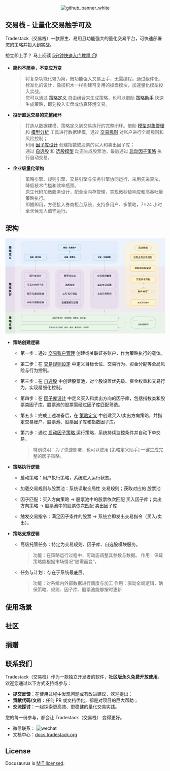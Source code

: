 <p align="center">
<img width="1440" height="280" alt="github_banner_white" src="https://github.com/user-attachments/assets/d88f1137-7738-487f-8ddd-bf92ce749bf9" />
</p>

## 交易栈 - 让量化交易触手可及

Tradestack（交易栈）一款原生、易用且功能强大的量化交易平台，可快速部署您的策略并投入到实战。

想立即上手？ 马上阅读 [5分钟快速入门教程 ⏱️](./QuickStart.md)!

- **简约不简单，不变应万变**

  > 将复杂功能化繁为简，既功能强大又易上手，无需编程。通过组件化、标准化的设计，像搭积木一样构建可复用的操盘模块，加速量化模型投入实战。  
  > 您可以通过 [策略定义](./StrategyDefinition.md) 自由组合来生成策略，也可以借助 [策略助手](./StrategyDefinition.md) 快速生成策略，即刻投入实盘或仿真环境交易。

- **投研直达交易的完整闭环**

  > 打造从数据建模、策略定义到交易执行的完整闭环。借助 [模型对象管理](./StrategyDefinition.md) 和 [模型分析](./StrategyDefinition.md) 工具进行数据建模，通过 [交易规则](./StrategyDefinition.md) 对账户进行全局规则和风险控制；  
  > 利用 [因子库设计](./StrategyDefinition.md) 创建指数或股票的买入和卖出因子库；  
  > 通过 [自选股](./StrategyDefinition.md) 和 [选股模型](./StrategyDefinition.md) 动态生成股票池，最后通过 [启动因子策略](./StrategyDefinition.md) 执行自动交易。

- **企业级量化架构**

  > 策略引擎、规则引擎、交易引擎与任务引擎协同运行，采用先进算法，降低技术门槛和效率瓶颈。  
  > 原生代码加微服务设计，配合全内存管理，实现微秒级响应和高吞吐量策略执行。  
  > 即插即用，方便接入券商柜台系统，支持多用户、多策略，7×24 小时全天候无人值守运行。


## 架构

<img  alt="tactics" src="./images/arch_diagram.svg" />

- **策略创建逻辑**

  - 第一步：通过 [交易账户管理](./StrategyDefinition.md) 创建或关联证券账户，作为策略执行的载体。

  - 第二步：在 [交易规则设定](./StrategyDefinition.md)  中定义目标仓位、交易行为、资金分配等全局风险与行为控制。

  - 第三步：在 [自选股](./StrategyDefinition.md)  中创建股票池，对个股设置优先级、资金权重和交易行为，实现精细化控制。

  - 第四步：在 [因子库设计](./StrategyDefinition.md) 中定义买入和卖出方向的因子库，包括指数类和股票类因子库，股票池的股票需经过因子库匹配筛选。

  - 第五步：完成上述准备后，在 [策略定义](./StrategyDefinition.md)  中创建买入/卖出方向策略，并指定交易账户、股票池、股票因子库和指数因子库。

  - 第六步：通过 [ 启动因子策略 ](./StrategyDefinition.md)  运行策略，系统持续监控条件并自动下单交易。

    > 特别说明：为了快速部署，也可以使用 [策略定义助手] 一键生成完整的因子策略。

- **策略执行逻辑**

  - 启动策略：用户执行策略，系统进入运行状态。

  - 加载交易规则与股票池：系统读取全局性 交易规则；获取对应的 股票池

  - 因子匹配：买入方向策略 → 股票池中的股票依次匹配 买入因子库；卖出方向策略 → 股票池中的股票依次匹配 卖出因子库

  - 触发交易指令：满足因子条件的股票 → 系统立即发出交易指令（买入/卖出）。
  
- **策略支撑逻辑**

  - 高级托管任务：特定为交易规则、因子库、自选股模块服务。
    > 功能：在策略运行过程中，可动态调整其参数与数据。
    > 作用：保证策略能根据市场情况“随需而变”。

  - 任务与计划：存在于系统最底层。
    > 功能：对系统内外部数据进行调度与加工
    > 作用：驱动全局逻辑，确保策略、规则、因子库、股票池能够按时更新
  
## 使用场景



## 社区

## 捐赠

## 联系我们 

Tradestack（交易栈）作为一款独立开发者的软件，**社区版永久免费开放使用**。欢迎您通过以下方式支持或参与：  
- **提交反馈**：在使用过程中发现问题或有改进建议，欢迎提出；  
- **贡献代码/文档**：任何 PR 或文档优化，都是对项目的巨大帮助；  
- **交流探讨**：一起探索更高效、更稳健的量化交易实践。  

您的每一份参与，都会让 Tradestack（交易栈） 变得更好。

- 微信联系：
  <img width="90" height="90" alt="wechat" src="https://github.com/user-attachments/assets/86a97b8b-eb91-49bc-9ea8-999c972f393e" />
- 文档中心：[docs.tradestack.org](http://www.tradestack.org:3000/#/README)

## License

Docusaurus is [MIT licensed](./LICENSE).
